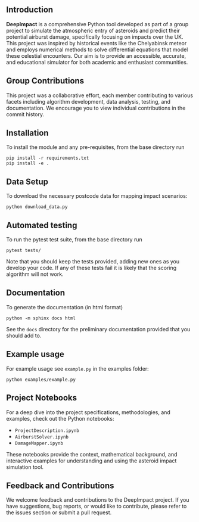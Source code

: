 ## Introduction

**DeepImpact** is a comprehensive Python tool developed as part of a group project to simulate the atmospheric entry of asteroids and predict their potential airburst damage, specifically focusing on impacts over the UK. This project was inspired by historical events like the Chelyabinsk meteor and employs numerical methods to solve differential equations that model these celestial encounters. Our aim is to provide an accessible, accurate, and educational simulator for both academic and enthusiast communities.

## Group Contributions

This project was a collaborative effort, each member contributing to various facets including algorithm development, data analysis, testing, and documentation. We encourage you to view individual contributions in the commit history.

## Installation

To install the module and any pre-requisites, from the base directory run
```
pip install -r requirements.txt
pip install -e .
```  

## Data Setup
To download the necessary postcode data for mapping impact scenarios:

```
python download_data.py
```

## Automated testing

To run the pytest test suite, from the base directory run
```
pytest tests/
```

Note that you should keep the tests provided, adding new ones as you develop your code. If any of these tests fail it is likely that the scoring algorithm will not work.

## Documentation

To generate the documentation (in html format)
```
python -m sphinx docs html
```

See the `docs` directory for the preliminary documentation provided that you should add to.

## Example usage

For example usage see `example.py` in the examples folder:
```
python examples/example.py
```

## Project Notebooks

For a deep dive into the project specifications, methodologies, and examples, check out the Python notebooks:

- `ProjectDescription.ipynb`
- `AirburstSolver.ipynb`
- `DamageMapper.ipynb`

These notebooks provide the context, mathematical background, and interactive examples for understanding and using the asteroid impact simulation tool.

## Feedback and Contributions

We welcome feedback and contributions to the DeepImpact project. If you have suggestions, bug reports, or would like to contribute, please refer to the issues section or submit a pull request.